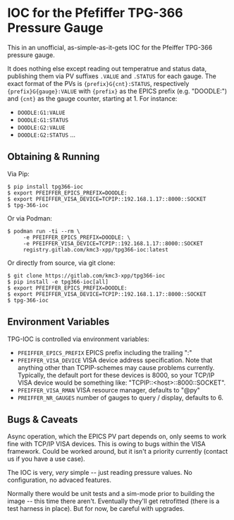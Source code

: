 IOC for the Pfefiffer TPG-366 Pressure Gauge
============================================

This in an unofficial, as-simple-as-it-gets IOC for the Pfeiffer TPG-366
pressure gauge.

It does nothing else except reading out temperatrue and status
data, publishing them via PV suffixes `.VALUE` and `.STATUS` for
each gauge. The exact format of the PVs is `{prefix}G{cnt}:STATUS`,
respectively `{prefix}G{gauge}:VALUE` with `{prefix}` as the EPICS
prefix (e.g. "DOODLE:") and `{cnt}` as the gauge counter, starting
at 1. For instance:

 - `DOODLE:G1:VALUE`
 - `DOODLE:G1:STATUS`
 - `DOODLE:G2:VALUE`
 - `DOODLE:G2:STATUS` ...

Obtaining & Running
-------------------

Via Pip:
```
$ pip install tpg366-ioc
$ export PFEIFFER_EPICS_PREFIX=DOODLE:
$ export PFEIFFER_VISA_DEVICE=TCPIP::192.168.1.17::8000::SOCKET
$ tpg-366-ioc
```

Or via Podman:
```
$ podman run -ti --rm \
     -e PFEIFFER_EPICS_PREFIX=DOODLE: \
     -e PFEIFFER_VISA_DEVICE=TCPIP::192.168.1.17::8000::SOCKET
     registry.gitlab.com/kmc3-xpp/tpg366-ioc:latest
```

Or directly from source, via git clone:
```
$ git clone https://gitlab.com/kmc3-xpp/tpg366-ioc
$ pip install -e tpg366-ioc[all]
$ export PFEIFFER_EPICS_PREFIX=DOODLE:
$ export PFEIFFER_VISA_DEVICE=TCPIP::192.168.1.17::8000::SOCKET
$ tpg-366-ioc
```

Environment Variables
---------------------

TPG-IOC is controlled via environment variables:

- `PFEIFFER_EPICS_PREFIX` EPICS prefix including the trailing ":"
- `PFEIFFER_VISA_DEVICE` VISA device address specification. Note that
  anything other than TCPIP-schemes may cause problems currently.
  Typically, the default port for these devices is 8000, so your TCP/IP
  VISA device would be something like: "TCPIP::\<host\>::8000::SOCKET".
- `PFEIFFER_VISA_RMAN` VISA resource manager, defaults to "@py"
- `PREIFFER_NR_GAUGES` number of gauges to query / display, defaults
  to 6.


Bugs & Caveats
--------------

Async operation, which the EPICS PV part depends on, only seems
to work fine with TCP/IP VISA devices. This is owing to bugs
within the VISA framework. Could be worked around, but it isn't
a priority currently (contact us if you have a use case).

The IOC is very, *very* simple -- just reading pressure values.
No configuration, no advaced features.

Normally there would be unit tests and a sim-mode prior to building
the image -- this time there aren't. Eventually they'll get
retrofitted (there is a test harness in place). But for now,
be careful with upgrades.



